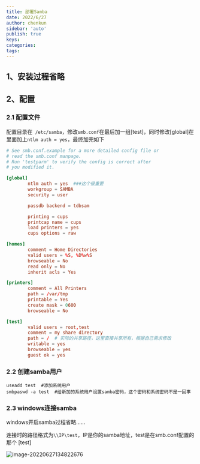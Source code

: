 ```yaml
---
title: 部署Samba
date: 2022/6/27
author: chenkun
sidebar: 'auto'
publish: true
keys:
categories:
tags:
---
```


## 1、安装过程省略

## 2、配置

### 2.1 配置文件

配置目录在` /etc/samba`，修改`smb.conf`在最后加一组[test]，同时修改[global]在里面加上`ntlm auth = yes`，最终加完如下

```conf
# See smb.conf.example for a more detailed config file or
# read the smb.conf manpage.
# Run 'testparm' to verify the config is correct after
# you modified it.

[global]
        ntlm auth = yes  ###这个很重要
        workgroup = SAMBA
        security = user

        passdb backend = tdbsam

        printing = cups
        printcap name = cups
        load printers = yes
        cups options = raw

[homes]
        comment = Home Directories
        valid users = %S, %D%w%S
        browseable = No
        read only = No
        inherit acls = Yes

[printers]
        comment = All Printers
        path = /var/tmp
        printable = Yes
        create mask = 0600
        browseable = No

[test]
        valid users = root,test
        comment = my share directory
        path = /  # 实际的共享路径，这里直接共享所有，根据自己需求修改
        writable = yes  
        browseable = yes
        guest ok = yes
```

### 2.2 创建samba用户

```shell
useadd test  #添加系统用户
smbpaswd -a test  #给新加的系统用户设置samba密码，这个密码和系统密码不是一回事
```

### 2.3 windows连接samba

windows开启samba过程省略……



连接时的路径格式为`\\IP\test`，IP是你的samba地址，test是在smb.conf配置的那个 [test] 

![image-20220627134822676](http://afatpig.oss-cn-chengdu.aliyuncs.com/blog/image-20220627134822676.png)